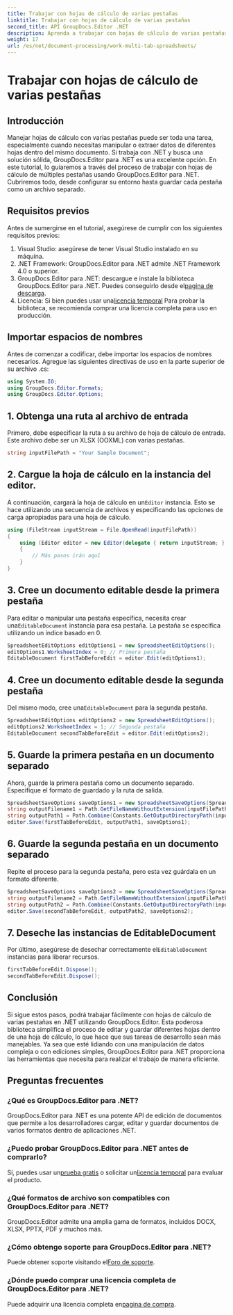 ```yaml
---
title: Trabajar con hojas de cálculo de varias pestañas
linktitle: Trabajar con hojas de cálculo de varias pestañas
second_title: API GroupDocs.Editor .NET
description: Aprenda a trabajar con hojas de cálculo de varias pestañas en .NET usando GroupDocs.Editor. Se incluyen guía paso a paso, ejemplos de código y mejores prácticas.
weight: 17
url: /es/net/document-processing/work-multi-tab-spreadsheets/
---
```


# Trabajar con hojas de cálculo de varias pestañas

## Introducción
Manejar hojas de cálculo con varias pestañas puede ser toda una tarea, especialmente cuando necesitas manipular o extraer datos de diferentes hojas dentro del mismo documento. Si trabaja con .NET y busca una solución sólida, GroupDocs.Editor para .NET es una excelente opción. En este tutorial, lo guiaremos a través del proceso de trabajar con hojas de cálculo de múltiples pestañas usando GroupDocs.Editor para .NET. Cubriremos todo, desde configurar su entorno hasta guardar cada pestaña como un archivo separado.
## Requisitos previos
Antes de sumergirse en el tutorial, asegúrese de cumplir con los siguientes requisitos previos:
1. Visual Studio: asegúrese de tener Visual Studio instalado en su máquina.
2. .NET Framework: GroupDocs.Editor para .NET admite .NET Framework 4.0 o superior.
3. GroupDocs.Editor para .NET: descargue e instale la biblioteca GroupDocs.Editor para .NET. Puedes conseguirlo desde el[pagina de descarga](https://releases.groupdocs.com/editor/net/).
4.  Licencia: Si bien puedes usar una[licencia temporal](https://purchase.groupdocs.com/temporary-license/) Para probar la biblioteca, se recomienda comprar una licencia completa para uso en producción.
## Importar espacios de nombres
Antes de comenzar a codificar, debe importar los espacios de nombres necesarios. Agregue las siguientes directivas de uso en la parte superior de su archivo .cs:
```csharp
using System.IO;
using GroupDocs.Editor.Formats;
using GroupDocs.Editor.Options;
```
## 1. Obtenga una ruta al archivo de entrada
Primero, debe especificar la ruta a su archivo de hoja de cálculo de entrada. Este archivo debe ser un XLSX (OOXML) con varias pestañas.
```csharp
string inputFilePath = "Your Sample Document";
```
## 2. Cargue la hoja de cálculo en la instancia del editor.
 A continuación, cargará la hoja de cálculo en un`Editor` instancia. Esto se hace utilizando una secuencia de archivos y especificando las opciones de carga apropiadas para una hoja de cálculo.
```csharp
using (FileStream inputStream = File.OpenRead(inputFilePath))
{
    using (Editor editor = new Editor(delegate { return inputStream; }, delegate { return new SpreadsheetLoadOptions(); }))
    {
        // Más pasos irán aquí
    }
}
```
## 3. Cree un documento editable desde la primera pestaña
 Para editar o manipular una pestaña específica, necesita crear una`EditableDocument` instancia para esa pestaña. La pestaña se especifica utilizando un índice basado en 0.
```csharp
SpreadsheetEditOptions editOptions1 = new SpreadsheetEditOptions();
editOptions1.WorksheetIndex = 0; // Primera pestaña
EditableDocument firstTabBeforeEdit = editor.Edit(editOptions1);
```
## 4. Cree un documento editable desde la segunda pestaña
 Del mismo modo, cree una`EditableDocument` para la segunda pestaña.
```csharp
SpreadsheetEditOptions editOptions2 = new SpreadsheetEditOptions();
editOptions2.WorksheetIndex = 1; // Segunda pestaña
EditableDocument secondTabBeforeEdit = editor.Edit(editOptions2);
```
## 5. Guarde la primera pestaña en un documento separado
Ahora, guarde la primera pestaña como un documento separado. Especifique el formato de guardado y la ruta de salida.
```csharp
SpreadsheetSaveOptions saveOptions1 = new SpreadsheetSaveOptions(SpreadsheetFormats.Xlsm);
string outputFilename1 = Path.GetFileNameWithoutExtension(inputFilePath) + "_tab1.xlsm";
string outputPath1 = Path.Combine(Constants.GetOutputDirectoryPath(inputFilePath), outputFilename1);
editor.Save(firstTabBeforeEdit, outputPath1, saveOptions1);
```
## 6. Guarde la segunda pestaña en un documento separado
Repite el proceso para la segunda pestaña, pero esta vez guárdala en un formato diferente.
```csharp
SpreadsheetSaveOptions saveOptions2 = new SpreadsheetSaveOptions(SpreadsheetFormats.Xlsb);
string outputFilename2 = Path.GetFileNameWithoutExtension(inputFilePath) + "_tab2.xlsb";
string outputPath2 = Path.Combine(Constants.GetOutputDirectoryPath(inputFilePath), outputFilename2);
editor.Save(secondTabBeforeEdit, outputPath2, saveOptions2);
```
## 7. Deseche las instancias de EditableDocument
 Por último, asegúrese de desechar correctamente el`EditableDocument` instancias para liberar recursos.
```csharp
firstTabBeforeEdit.Dispose();
secondTabBeforeEdit.Dispose();
```

## Conclusión
Si sigue estos pasos, podrá trabajar fácilmente con hojas de cálculo de varias pestañas en .NET utilizando GroupDocs.Editor. Esta poderosa biblioteca simplifica el proceso de editar y guardar diferentes hojas dentro de una hoja de cálculo, lo que hace que sus tareas de desarrollo sean más manejables. Ya sea que esté lidiando con una manipulación de datos compleja o con ediciones simples, GroupDocs.Editor para .NET proporciona las herramientas que necesita para realizar el trabajo de manera eficiente.
## Preguntas frecuentes
### ¿Qué es GroupDocs.Editor para .NET?
GroupDocs.Editor para .NET es una potente API de edición de documentos que permite a los desarrolladores cargar, editar y guardar documentos de varios formatos dentro de aplicaciones .NET.
### ¿Puedo probar GroupDocs.Editor para .NET antes de comprarlo?
 Sí, puedes usar un[prueba gratis](https://releases.groupdocs.com/) o solicitar un[licencia temporal](https://purchase.groupdocs.com/temporary-license/) para evaluar el producto.
### ¿Qué formatos de archivo son compatibles con GroupDocs.Editor para .NET?
GroupDocs.Editor admite una amplia gama de formatos, incluidos DOCX, XLSX, PPTX, PDF y muchos más.
### ¿Cómo obtengo soporte para GroupDocs.Editor para .NET?
 Puede obtener soporte visitando el[Foro de soporte](https://forum.groupdocs.com/c/editor/20).
### ¿Dónde puedo comprar una licencia completa de GroupDocs.Editor para .NET?
 Puede adquirir una licencia completa en[pagina de compra](https://purchase.groupdocs.com/buy).